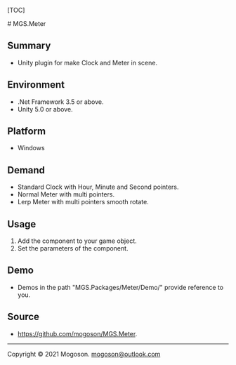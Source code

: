 [TOC]

﻿# MGS.Meter

## Summary
- Unity plugin for make Clock and Meter in scene.

## Environment
- .Net Framework 3.5 or above.
- Unity 5.0 or above.

## Platform

- Windows

## Demand

- Standard Clock with Hour, Minute and Second pointers.
- Normal Meter with multi pointers.
- Lerp Meter with multi pointers smooth rotate.

## Usage

1. Add the component to your game object.
2. Set the parameters of the component.

## Demo
- Demos in the path "MGS.Packages/Meter/Demo/" provide reference to you.

## Source

- https://github.com/mogoson/MGS.Meter.

------

Copyright © 2021 Mogoson.	mogoson@outlook.com